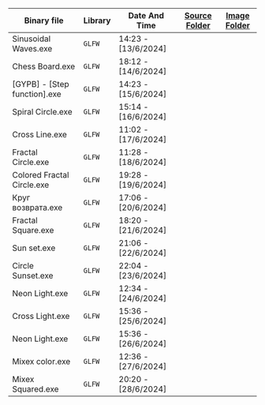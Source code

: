 | Binary file                                 | Library  | Date And Time        | [Source Folder](https://github.com/hxajk/30mins-project/tree/master/OpenGL/Arts/src) |[Image Folder](https://github.com/hxajk/30mins-project/tree/master/OpenGL/Arts/img)|
|---------------------------------------------|----------|----------------------|---------------------------------------------------------------------------------------|--------------------------------------------------------------------------------------------|
|  Sinusoidal Waves.exe                       | `GLFW`   |  14:23 - [13/6/2024] |                                                                                       |                                                                                            |
|  Chess Board.exe                            | `GLFW`   |  18:12 - [14/6/2024] |                                                                                       |                                                                                            |
|  [GYPB] - [Step function].exe               | `GLFW`   |  14:23 - [15/6/2024] |                                                                                       |                                                                                            |
|  Spiral Circle.exe                          | `GLFW`   |  15:14 - [16/6/2024] |                                                                                       |                                                                                            |
|  Cross Line.exe                             | `GLFW`   |  11:02 - [17/6/2024] |                                                                                       |                                                                                            |
|  Fractal Circle.exe                         | `GLFW`   |  11:28 - [18/6/2024] |                                                                                       |                                                                                            |
|Colored  Fractal Circle.exe                  | `GLFW`   |  19:28 - [19/6/2024] |                                                                                       |                                                                              |
|  Круг возврата.exe                          | `GLFW`   |  17:06 - [20/6/2024] |                                                                                       |                                                                              |
|  Fractal Square.exe                         | `GLFW`   |  18:20 - [21/6/2024] |                                                                                       |                                                                              |
|   Sun set.exe                               | `GLFW`   |  21:06 - [22/6/2024] |                                                                                       |                                                                              |
|   Circle Sunset.exe                         | `GLFW`   |  22:04 - [23/6/2024] |                                                                                       |                                                                              |
|   Neon Light.exe                         | `GLFW`      |  12:34 - [24/6/2024] |                                                                                       |                                                                              |
|   Cross Light.exe                         | `GLFW`     |  15:36 - [25/6/2024] |                                                                                       |                                                                              |
|   Neon  Light.exe                         | `GLFW`     |  15:36 - [26/6/2024] |                                                                                       |                                                                              |
|   Mixex color.exe                         | `GLFW`     |    12:36 - [27/6/2024] |                                                                                       |                                                                              |
|   Mixex Squared.exe                         | `GLFW`     |  20:20 - [28/6/2024] |                                                                                       |                                                                              |

